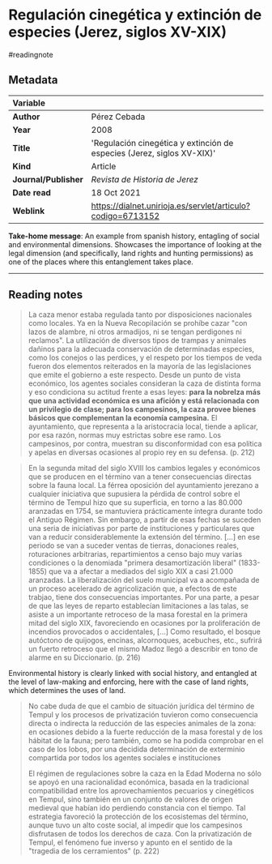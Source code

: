# Regulación cinegética y extinción de especies (Jerez, siglos XV-XIX)
#readingnote 


## Metadata

|   Variable     |  |
|:--------------|:-----------|
| **Author**			| Pérez Cebada     | 
| **Year**				| 	2008		 | 
| **Title**				| 	'Regulación cinegética y extinción de especies (Jerez, siglos XV-XIX)'		 | 
| **Kind**				| Article	 | 
| **Journal/Publisher**				| 	*Revista de Historia de Jerez*		 | 
| **Date read**				| 	18 Oct 2021	 | 
| **Weblink**				| 	https://dialnet.unirioja.es/servlet/articulo?codigo=6713152		 | 

**Take-home message**: An example from spanish history, entagling of social and environmental dimensions. Showcases the importance of looking at the legal dimension (and specifically, land rights and hunting permissions) as one of the places where this entanglement takes place.


---

## Reading notes
> La caza menor estaba regulada tanto por disposiciones nacionales como locales. Ya en la Nueva Recopilación se prohíbe cazar "con lazos de alambre, ni otros armadijos, ni se tengan perdigones ni reclamos". La utilización de diversos tipos de trampas y animales dañinos para la adecuada conservación de determinadas especies, como los conejos o las perdices, y el respeto por los tiempos de veda fueron dos elementos reiterados en la mayoría de las legislaciones que emite el gobierno a este respecto. Desde un punto de vista económico, los agentes sociales consideran la caza de distinta forma y eso condiciona su actitud frente a esas leyes: **para la nobrelza más que una actividad económica es una afición y está relacionada con un privilegio de clase; para los campesinos, la caza provee bienes básicos que complementan la economía campesina.** El ayuntamiento, que representa a la aristocracia local, tiende a aplicar, por esa razón, normas muy estrictas sobre ese ramo. Los campesinos, por contra, muestran su disconformidad con esa política y apelas en diversas ocasiones al propio rey en su defensa. (p. 212)


> En la segunda mitad del siglo XVIII los cambios legales y económicos que se producen en el término van a tener consecuencias directas sobre la fauna local. La férrea oposición del ayuntamiento jerezano a cualquier iniciativa que supusiera la pérdida de control sobre el término de Tempul hizo que su superficia, en torno a las 80.000 aranzadas en 1754, se mantuviera prácticamente íntegra durante todo el Antiguo Régimen. Sin embargo, a partir de esas fechas se suceden una seria de iniciativas por parte de instituciones y particulares que van a reducir considerablemente la extensión del término. [...] en ese periodo se van a suceder ventas de tierras, donaciones reales, roturaciones arbitrarias, repartimientos a censo bajo muy varias condiciones o la denomiada "primera desamortización liberal" (1833-1855) que va a afectar a mediados del siglo XIX a casi 21.000 aranzadas. La liberalización del suelo municipal va a acompañada de un proceso acelerado de agricolización que, a efectos de este trabjao, tiene dos consecuencias importantes. Por una parte, a pesar de que las leyes de reparto establecían limitaciones a las talas, se asiste a un importante retroceso de la masa forestal en la primera mitad del siglo XIX, favoreciendo en ocasiones por la proliferación de incendios provocados o accidentales, [...] Como resultado, el bosque autóctono de quijogos, encinas, alcornoques, acebuches, etc., sufrirá un fuerto retroceso que el mismo Madoz llegó a describir en tono de alarme en su Diccionario. (p. 216)  
  
Environmental history is clearly linked with social history, and entangled at the level of law-making and enforcing, here with the case of land rights, which determines the uses of land.

> No cabe duda de que el cambio de situación jurídica del término de Tempul y los procesos de privatización tuvieron como consecuencia directa o indirecta la reducción de las especies animales de la zona: en ocasiones debido a la fuerte reducción de la masa forestal y de los hábitat de la fauna; pero también, como se ha podida comprobar en el caso de los lobos, por una decidida determinación de exterminio compartida por todos los agentes sociales e instituciones  
>   
> El régimen de regulaciones sobre la caza en la Edad Moderna no sólo se apoyó en una racionalidad económica, basada en la tradicional compatibilidad entre los aprovechamientos pecuarios y cinegéticos en Tempul, sino también en un conjunto de valores de origen medieval que habían ido perdiendo constancia con el tiempo. Tal estrategia favoreció la protección de los ecosistemas del término, aunque tuvo un alto coste social, al impedir que los campesinos disfrutasen de todos los derechos de caza. Con la privatización de Tempul, el fenómeno fue inverso y apunto en el sentido de la "tragedia de los cerramientos" (p. 222)


